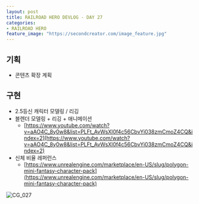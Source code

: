 ```yaml
---
layout: post
title: RAILROAD HERO DEVLOG - DAY 27
categories:
- RAILROAD HERO
feature_image: "https://secondcreator.com/image_feature.jpg"
---
```


## 기획
- 콘텐츠 확장 계획

## 구현
- 2.5등신 캐릭터 모델링 / 리깅
- 블렌더 모델링 + 리깅 + 애니메이션
  - [https://www.youtube.com/watch?v=aAO4C_8y0w8&list=PLFt_AvWsXl0f4c56CbvYi038zmCmoZ4CQ&index=2](https://www.youtube.com/watch?v=aAO4C_8y0w8&list=PLFt_AvWsXl0f4c56CbvYi038zmCmoZ4CQ&index=2)
- 신체 비율 레퍼런스
  - [https://www.unrealengine.com/marketplace/en-US/slug/polygon-mini-fantasy-character-pack](https://www.unrealengine.com/marketplace/en-US/slug/polygon-mini-fantasy-character-pack)

![CG_027](https://secondcreator.com/blog/imgs/CG_027.PNG)
